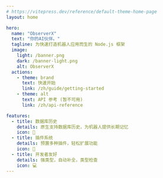 ```yaml
---
# https://vitepress.dev/reference/default-theme-home-page
layout: home

hero:
  name: "ObserverX"
  text: "你的AI伙伴。"
  tagline: 为快速打造机器人应用而生的 Node.js 框架
  image:
    light: /banner.png
    dark: /banner-light.png
    alt: ObserverX
  actions:
    - theme: brand
      text: 快速开始
      link: /zh/guide/getting-started
    - theme: alt
      text: API 参考 (暂不可用)
      link: /zh/api-reference

features:
  - title: 数据库历史
    details: 原生支持数据库历史，为机器人提供长期记忆
    icon: 🎈
  - title: 插件系统
    details: 预置多种插件，轻松扩展功能
    icon: 💉
  - title: 开发者友好
    details: 强类型，自动补全，类型检查
    icon: 💻
---
```


